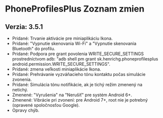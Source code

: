 PhoneProfilesPlus Zoznam zmien 
==============================

Verzia: 3.5.1
-------------
- Pridané: Trvanie aktivácie pre miniaplikáciu Ikona.
- Pridané: "Vypnutie skenovania Wi-Fi" a "Vypnutie skenovania Bluetooth" do profilu.
- Pridané: Podpora pre grant povolenia WRITE_SECURE_SETTINGS prostredníctvom adb: "adb shell pm grant sk.henrichg.phoneprofilesplus android.permission.WRITE_SECURE_SETTINGS".
- Pridané: zmena veľkosti miniaplikácie Ikona.
- Pridané: Prehrávanie vyzváňacieho tónu kontaktu počas simulácie zvonenia.
- Pridané: Simulácia tónu notifikácie, ak je tichý režim zmenený na netichý.
- Zmenené: "Vyrušenia" na "Nerušiť" pre systém Android 6+.
- Zmenené: Vibrácie pri zvonení: pre Android 7+, root nie je potrebný (opravené spoločnosťou Google).
- Opravy chýb.
